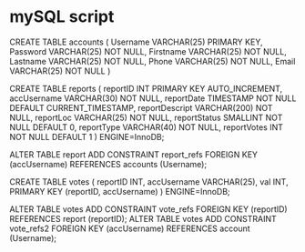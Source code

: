 mySQL script
==================

CREATE TABLE accounts (
	Username VARCHAR(25) PRIMARY KEY,
	Password VARCHAR(25) NOT NULL,
	Firstname VARCHAR(25) NOT NULL,
	Lastname VARCHAR(25) NOT NULL,
	Phone VARCHAR(25) NOT NULL,
	Email VARCHAR(25) NOT NULL
)

CREATE TABLE reports (
	reportID INT PRIMARY KEY AUTO_INCREMENT,
	accUsername VARCHAR(30) NOT NULL,
	reportDate TIMESTAMP NOT NULL DEFAULT CURRENT_TIMESTAMP,
	reportDescript VARCHAR(200) NOT NULL,
	reportLoc VARCHAR(25) NOT NULL,
	reportStatus SMALLINT NOT NULL DEFAULT 0,
	reportType VARCHAR(40) NOT NULL,
	reportVotes INT NOT NULL DEFAULT 1
) ENGINE=InnoDB;

ALTER TABLE report ADD CONSTRAINT report_refs FOREIGN KEY (accUsername) REFERENCES accounts (Username);

CREATE TABLE votes (
	reportID INT,
	accUsername VARCHAR(25),
	val INT,
	PRIMARY KEY (reportID, accUsername)
) ENGINE=InnoDB; 

ALTER TABLE votes ADD CONSTRAINT vote_refs FOREIGN KEY (reportID) REFERENCES report (reportID);
ALTER TABLE votes ADD CONSTRAINT vote_refs2 FOREIGN KEY (accUsername) REFERENCES account (Username);
